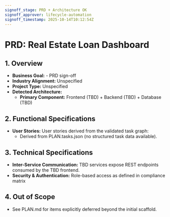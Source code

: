 ```yaml
---
signoff_stage: PRD + Architecture OK
signoff_approver: lifecycle-automation
signoff_timestamp: 2025-10-14T10:12:54Z
---
```


# PRD: Real Estate Loan Dashboard

## 1. Overview
- **Business Goal:** - PRD sign-off
- **Industry Alignment:** Unspecified
- **Project Type:** Unspecified
- **Detected Architecture:**
  - **Primary Component:** Frontend (TBD) + Backend (TBD) + Database (TBD)

## 2. Functional Specifications
- **User Stories:** User stories derived from the validated task graph:
  - Derived from PLAN.tasks.json (no structured task data available).

## 3. Technical Specifications
- **Inter-Service Communication:** TBD services expose REST endpoints consumed by the TBD frontend.
- **Security & Authentication:** Role-based access as defined in compliance matrix

## 4. Out of Scope
- See PLAN.md for items explicitly deferred beyond the initial scaffold.
